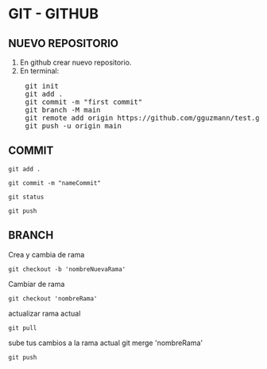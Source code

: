 # GIT - GITHUB

## NUEVO REPOSITORIO

1. En github crear nuevo repositorio.
2. En terminal: 
<pre>
    git init
    git add .
    git commit -m "first commit"
    git branch -M main
    git remote add origin https://github.com/gguzmann/test.git
    git push -u origin main
</pre>

## COMMIT

    git add .

    git commit -m "nameCommit"

    git status

    git push
    
## BRANCH
Crea y cambia de rama

    git checkout -b 'nombreNuevaRama' 
    
Cambiar de rama

    git checkout 'nombreRama'

actualizar rama actual

    git pull    

sube tus cambios a la rama actual
    git merge 'nombreRama' 
    
    git push



    
    